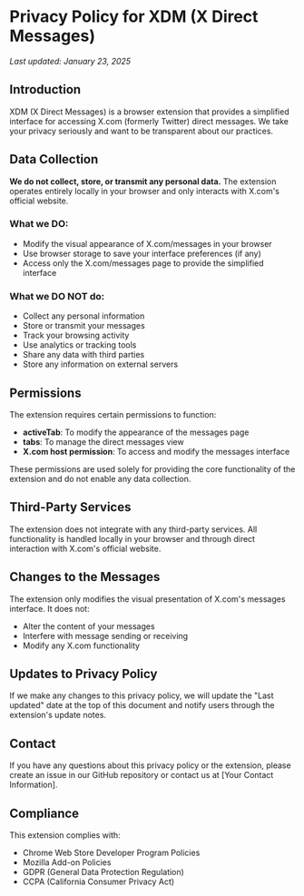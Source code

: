 # Privacy Policy for XDM (X Direct Messages)

*Last updated: January 23, 2025*

## Introduction

XDM (X Direct Messages) is a browser extension that provides a simplified interface for accessing X.com (formerly Twitter) direct messages. We take your privacy seriously and want to be transparent about our practices.

## Data Collection

**We do not collect, store, or transmit any personal data.** The extension operates entirely locally in your browser and only interacts with X.com's official website.

### What we DO:
- Modify the visual appearance of X.com/messages in your browser
- Use browser storage to save your interface preferences (if any)
- Access only the X.com/messages page to provide the simplified interface

### What we DO NOT do:
- Collect any personal information
- Store or transmit your messages
- Track your browsing activity
- Use analytics or tracking tools
- Share any data with third parties
- Store any information on external servers

## Permissions

The extension requires certain permissions to function:
- **activeTab**: To modify the appearance of the messages page
- **tabs**: To manage the direct messages view
- **X.com host permission**: To access and modify the messages interface

These permissions are used solely for providing the core functionality of the extension and do not enable any data collection.

## Third-Party Services

The extension does not integrate with any third-party services. All functionality is handled locally in your browser and through direct interaction with X.com's official website.

## Changes to the Messages

The extension only modifies the visual presentation of X.com's messages interface. It does not:
- Alter the content of your messages
- Interfere with message sending or receiving
- Modify any X.com functionality

## Updates to Privacy Policy

If we make any changes to this privacy policy, we will update the "Last updated" date at the top of this document and notify users through the extension's update notes.

## Contact

If you have any questions about this privacy policy or the extension, please create an issue in our GitHub repository or contact us at [Your Contact Information].

## Compliance

This extension complies with:
- Chrome Web Store Developer Program Policies
- Mozilla Add-on Policies
- GDPR (General Data Protection Regulation)
- CCPA (California Consumer Privacy Act)
